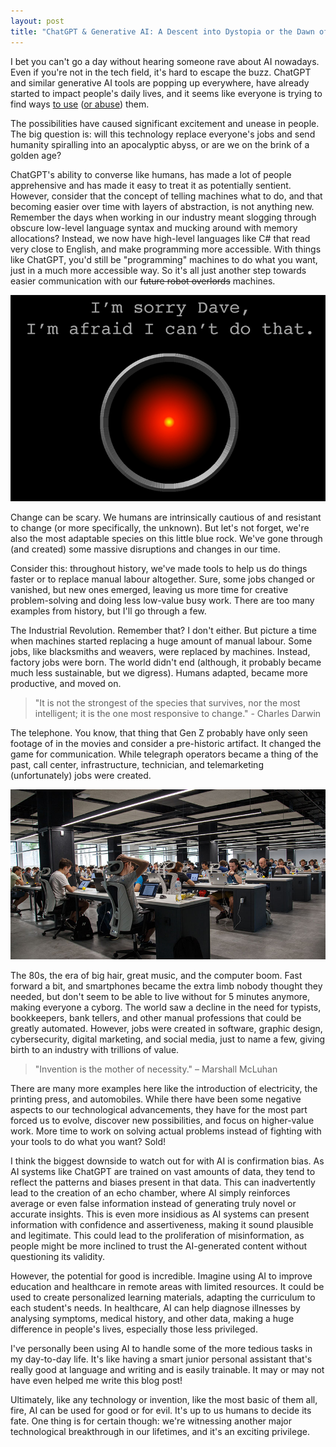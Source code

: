 ```yaml
---
layout: post
title: "ChatGPT & Generative AI: A Descent into Dystopia or the Dawn of a Golden Age for Creativity?"
---
```


I bet you can't go a day without hearing someone rave about AI nowadays. Even if you're not in the tech field, it's hard to escape the buzz. ChatGPT and similar generative AI tools are popping up everywhere, have already started to impact people's daily lives, and it seems like everyone is trying to find ways [to use](https://twitter.com/clickup/status/1636149802730651650) ([or abuse](https://twitter.com/fabianstelzer/status/1638506765837914114)) them.

The possibilities have caused significant excitement and unease in people. The big question is: will this technology replace everyone's jobs and send humanity spiralling into an apocalyptic abyss, or are we on the brink of a golden age?

ChatGPT's ability to converse like humans, has made a lot of people apprehensive and has made it easy to treat it as potentially sentient. However, consider that the concept of telling machines what to do, and that becoming easier over time with layers of abstraction, is not anything new. Remember the days when working in our industry meant slogging through obscure low-level language syntax and mucking around with memory allocations? Instead, we now have high-level languages like C# that read very close to English, and make programming more accessible. With things like ChatGPT, you'd still be "programming" machines to do what you want, just in a much more accessible way. So it's all just another step towards easier communication with our ~~future robot overlords~~ machines.

  ![HAL 9000, 2001: A Space Odyssey](/images/posts/2023-04-chatgpt/hal-9000.jpg)

Change can be scary. We humans are intrinsically cautious of and resistant to change (or more specifically, the unknown). But let's not forget, we're also the most adaptable species on this little blue rock. We've gone through (and created) some massive disruptions and changes in our time.

Consider this: throughout history, we've made tools to help us do things faster or to replace manual labour altogether. Sure, some jobs changed or vanished, but new ones emerged, leaving us more time for creative problem-solving and doing less low-value busy work. There are too many examples from history, but I'll go through a few.<!--more-->

The Industrial Revolution. Remember that? I don't either. But picture a time when machines started replacing a huge amount of manual labour. Some jobs, like blacksmiths and weavers, were replaced by machines. Instead, factory jobs were born. The world didn't end (although, it probably became much less sustainable, but we digress). Humans adapted, became more productive, and moved on.

   > "It is not the strongest of the species that survives, nor the most intelligent; it is the one most responsive to change." - Charles Darwin

The telephone. You know, that thing that Gen Z probably have only seen footage of in the movies and consider a pre-historic artifact. It changed the game for communication. While telegraph operators became a thing of the past, call center, infrastructure, technician, and telemarketing (unfortunately) jobs were created.

  ![Call center agents - a new profession](/images/posts/2023-04-chatgpt/call-center.jpg)

  The 80s, the era of big hair, great music, and the computer boom. Fast forward a bit, and smartphones became the extra limb nobody thought they needed, but don't seem to be able to live without for 5 minutes anymore, making everyone a cyborg. The world saw a decline in the need for typists, bookkeepers, bank tellers, and other manual professions that could be greatly automated. However, jobs were created in software, graphic design, cybersecurity, digital marketing, and social media, just to name a few, giving birth to an industry with trillions of value.

   > "Invention is the mother of necessity." – Marshall McLuhan

There are many more examples here like the introduction of electricity, the printing press, and automobiles. While there have been some negative aspects to our technological advancements, they have for the most part forced us to evolve, discover new possibilities, and focus on higher-value work. More time to work on solving actual problems instead of fighting with your tools to do what you want? Sold!

I think the biggest downside to watch out for with AI is confirmation bias. As AI systems like ChatGPT are trained on vast amounts of data, they tend to reflect the patterns and biases present in that data. This can inadvertently lead to the creation of an echo chamber, where AI simply reinforces average or even false information instead of generating truly novel or accurate insights. This is even more insidious as AI systems can present information with confidence and assertiveness, making it sound plausible and legitimate. This could lead to the proliferation of misinformation, as people might be more inclined to trust the AI-generated content without questioning its validity.

However, the potential for good is incredible. Imagine using AI to improve education and healthcare in remote areas with limited resources. It could be used to create personalized learning materials, adapting the curriculum to each student's needs. In healthcare, AI can help diagnose illnesses by analysing symptoms, medical history, and other data, making a huge difference in people's lives, especially those less privileged.

I've personally been using AI to handle some of the more tedious tasks in my day-to-day life. It's like having a smart junior personal assistant that's really good at language and writing and is easily trainable. It may or may not have even helped me write this blog post!

Ultimately, like any technology or invention, like the most basic of them all, fire, AI can be used for good or for evil. It's up to us humans to decide its fate. One thing is for certain though: we're witnessing another major technological breakthrough in our lifetimes, and it's an exciting privilege.